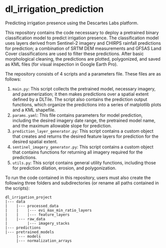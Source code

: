 # dl_irrigation_prediction
Predicting irrigation presence using the Descartes Labs platform.

This repository contains the code necesssary to deploy a pretrained binary classification model to predict irrigation presence. The classification model uses layers derived from Sentinel-2 imagery and CHIRPS rainfall predictions for prediction; a combination of SRTM DEM measurements and GFSAS Land Cover classifications are used to filter these predictions. After basic morphological cleaning, the predictions are plotted, polygonized, and saved as KML files (for visual inspection in Google Earth Pro). 

The repository consists of 4 scripts and a parameters file. These files are as follows:

1. `main.py`: This script collects the pretrained model, necessary imagery, and paramerization; it then makes predictions over a spatial extent defined by a DLTile. The script also contains the prediction output functions, which organize the predictions into a series of matplotlib plots and a KML shapefile. 
2. `params.yaml`: This file contains parameters for model prediction, including the desired imagery date range, the pretrained model name, and the maximum allowable slope for prediction. 
3. `prediction_layer_generator.py`: This script contains a custom object that creates and returns the desired feature layers for prediction for the desired spatial extent.  
4. `sentinel_imagery_generator.py`: This script contains a custom object that contains functions for returning all imagery required for the predictions.
5. `utils.py`: This script contains general utility functions, including those for prediction dilation, erosion, and polygonization. 

To run the code contained in this repository, users must also create the following three folders and subdirectories (or rename all paths contained in the scripts):

```
dl_irrigation_project
|--- data
|    |--- processed_data
|    |    |--- evi_max_min_ratio_layers
|    |    |--- feature_layers
|    |--- raw_data
|         |--- imagery_stacks
|--- predictions
|--- pretrained_models
     |--- models
     |--- normalization_arrays
```